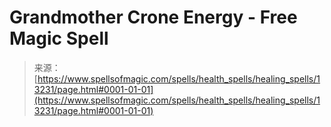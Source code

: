 <!--yml
category: 未分类
date: 2024-06-12 18:51:36
-->

# Grandmother Crone Energy - Free Magic Spell

> 来源：[https://www.spellsofmagic.com/spells/health_spells/healing_spells/13231/page.html#0001-01-01](https://www.spellsofmagic.com/spells/health_spells/healing_spells/13231/page.html#0001-01-01)